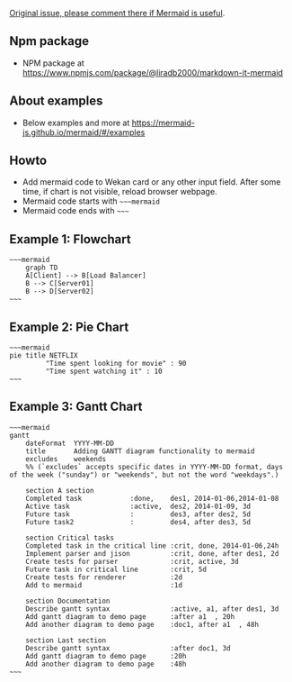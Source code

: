 [Original issue, please comment there if Mermaid is useful](https://github.com/wekan/wekan/issues/3794).

## Npm package

- NPM package at https://www.npmjs.com/package/@liradb2000/markdown-it-mermaid

## About examples

- Below examples and more at https://mermaid-js.github.io/mermaid/#/examples

## Howto

- Add mermaid code to Wekan card or any other input field. After some time, if chart is not visible, reload browser webpage.
- Mermaid code starts with `~~~mermaid`
- Mermaid code ends with `~~~`

## Example 1: Flowchart

```
~~~mermaid
    graph TD
    A[Client] --> B[Load Balancer]
    B --> C[Server01]
    B --> D[Server02]
~~~
```

## Example 2: Pie Chart

```
~~~mermaid
pie title NETFLIX
         "Time spent looking for movie" : 90
         "Time spent watching it" : 10
~~~
```

## Example 3: Gantt Chart

```
~~~mermaid
gantt
    dateFormat  YYYY-MM-DD
    title       Adding GANTT diagram functionality to mermaid
    excludes    weekends
    %% (`excludes` accepts specific dates in YYYY-MM-DD format, days of the week ("sunday") or "weekends", but not the word "weekdays".)

    section A section
    Completed task            :done,    des1, 2014-01-06,2014-01-08
    Active task               :active,  des2, 2014-01-09, 3d
    Future task               :         des3, after des2, 5d
    Future task2              :         des4, after des3, 5d

    section Critical tasks
    Completed task in the critical line :crit, done, 2014-01-06,24h
    Implement parser and jison          :crit, done, after des1, 2d
    Create tests for parser             :crit, active, 3d
    Future task in critical line        :crit, 5d
    Create tests for renderer           :2d
    Add to mermaid                      :1d

    section Documentation
    Describe gantt syntax               :active, a1, after des1, 3d
    Add gantt diagram to demo page      :after a1  , 20h
    Add another diagram to demo page    :doc1, after a1  , 48h

    section Last section
    Describe gantt syntax               :after doc1, 3d
    Add gantt diagram to demo page      :20h
    Add another diagram to demo page    :48h
~~~
```